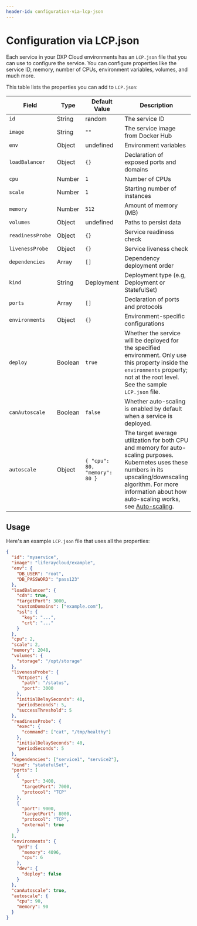 ```yaml
---
header-id: configuration-via-lcp-json
---
```


# Configuration via LCP.json

Each service in your DXP Cloud environments has an `LCP.json` file that you can
use to configure the service. You can configure properties like the service ID,
memory, number of CPUs, environment variables, volumes, and much more.

This table lists the properties you can add to `LCP.json`:

Field            | Type    | Default Value                 | Description                                                                                                                                                                                                                                                                   |
---------------- | ------- | ----------------------------- | ----------------------------------------------------------------------------------------------------------------------------------------------------------------------------------------------------------------------------------------------------------------------------- |
`id`             | String  | random                        | The service ID                                                                                                                                                                                                                                                                |
`image`          | String  | `""`                          | The service image from Docker Hub                                                                                                                                                                                                                                             |
`env`            | Object  | undefined                     | Environment variables                                                                                                                                                                                                                                                         |
`loadBalancer`   | Object  | `{}`                          | Declaration of exposed ports and domains                                                                                                                                                                                                                                      |
`cpu`            | Number  | `1`                           | Number of CPUs                                                                                                                                                                                                                                                                |
`scale`          | Number  | `1`                           | Starting number of instances                                                                                                                                                                                                                                                  |
`memory`         | Number  | `512`                         | Amount of memory (MB)                                                                                                                                                                                                                                                         |
`volumes`        | Object  | undefined                     | Paths to persist data                                                                                                                                                                                                                                                         |
`readinessProbe` | Object  | `{}`                          | Service readiness check                                                                                                                                                                                                                                                       |
`livenessProbe`  | Object  | `{}`                          | Service liveness check                                                                                                                                                                                                                                                        |
`dependencies`   | Array   | `[]`                          | Dependency deployment order                                                                                                                                                                                                                                                   |
`kind`           | String  | Deployment                    | Deployment type (e.g, Deployment or StatefulSet)                                                                                                                                                                                                                              |
`ports`          | Array   | `[]`                          | Declaration of ports and protocols                                                                                                                                                                                                                                            |
`environments`   | Object  | `{}`                          | Environment-specific configurations                                                                                                                                                                                                                                           |
`deploy`         | Boolean | `true`                        | Whether the service will be deployed for the specified environment. Only use this property inside the `environments` property; not at the root level. See the sample `LCP.json` file.                                                                                         |
`canAutoscale`   | Boolean | `false`                       | Whether auto-scaling is enabled by default when a service is deployed.                                                                                                                                                                                                        |
`autoscale`      | Object  | `{ "cpu": 80, "memory": 80 }` | The target average utilization for both CPU and memory for auto-scaling purposes. Kubernetes uses these numbers in its upscaling/downscaling algorithm. For more information about how auto-scaling works, see [Auto-scaling](/docs/-/knowledge_base/dxp-cloud/auto-scaling). |

## Usage

Here's an example `LCP.json` file that uses all the properties:

```json
{
  "id": "myservice",
  "image": "liferaycloud/example",
  "env": {
    "DB_USER": "root",
    "DB_PASSWORD": "pass123"
  },
  "loadBalancer": {
    "cdn": true,
    "targetPort": 3000,
    "customDomains": ["example.com"],
    "ssl": {
      "key": "...",
      "crt": "..."
    }
  },
  "cpu": 2,
  "scale": 2,
  "memory": 2048,
  "volumes": {
    "storage": "/opt/storage"
  },
  "livenessProbe": {
    "httpGet": {
      "path": "/status",
      "port": 3000
    },
    "initialDelaySeconds": 40,
    "periodSeconds": 5,
    "successThreshold": 5
  },
  "readinessProbe": {
    "exec": {
      "command": ["cat", "/tmp/healthy"]
    },
    "initialDelaySeconds": 40,
    "periodSeconds": 5
  },
  "dependencies": ["service1", "service2"],
  "kind": "statefulSet",
  "ports": [
    {
      "port": 3400,
      "targetPort": 7000,
      "protocol": "TCP"
    },
    {
      "port": 9000,
      "targetPort": 8000,
      "protocol": "TCP",
      "external": true
    }
  ],
  "environments": {
    "prd": {
      "memory": 4096,
      "cpu": 6
    },
    "dev": {
      "deploy": false
    }
  },
  "canAutoscale": true,
  "autoscale": {
    "cpu": 90,
    "memory": 90
  }
}
```
